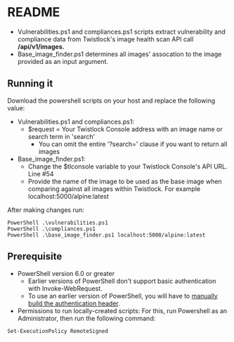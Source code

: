 # README
* Vulnerabilities.ps1 and compliances.ps1 scripts extract vulnerability and compliance data from Twistlock's image health scan API call **/api/v1/images.**
* Base_image_finder.ps1 determines all images' assocation to the image provided as an input argument.

## Running it
Download the powershell scripts on your host and replace the following value:
* Vulnerabilities.ps1 and compliances.ps1:
  * $request = Your Twistlock Console address with an image name or search term in 'search'
    * You can omit the entire '?search=<image>' clause if you want to return all images
* Base_image_finder.ps1:
  * Change the $tlconsole variable to your Twistlock Console's API URL. Line #54
  * Provide the name of the image to be used as the base image when comparing against all images within Twistlock. For example localhost:5000/alpine:latest 

After making changes run:
```
PowerShell .\vulnerabilities.ps1
PowerShell .\compliances.ps1
PowerShell .\base_image_finder.ps1 localhost:5000/alpine:latest
```

## Prerequisite 
* PowerShell version 6.0 or greater
  * Earlier versions of PowerShell don't support basic authentication with Invoke-WebRequest.
  * To use an earlier version of PowerShell, you will have to [manually build the authentication header](https://pallabpain.wordpress.com/2016/09/14/rest-api-call-with-basic-authentication-in-powershell/).
* Permissions to run locally-created scripts:
For this, run Powershell as an Administrator, then run the following command:
```
Set-ExecutionPolicy RemoteSigned
```
